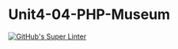 # Unit4-04-PHP-Museum
[![GitHub's Super Linter](https://github.com/ICS20-Programming-LilyC/Unit4-04-PHP-Museum/workflows/GitHub's%20Super%20Linter/badge.svg)](https://github.com/ICS20-Programming-LilyC/Unit4-04-PHP-Museum/actions)